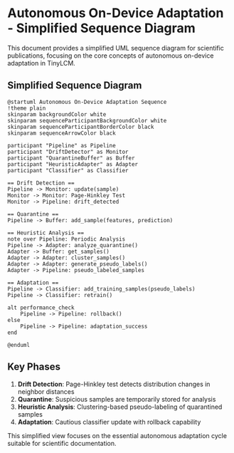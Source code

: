 # Autonomous On-Device Adaptation - Simplified Sequence Diagram

This document provides a simplified UML sequence diagram for scientific publications, focusing on the core concepts of autonomous on-device adaptation in TinyLCM.

## Simplified Sequence Diagram

```plantuml
@startuml Autonomous On-Device Adaptation Sequence
!theme plain
skinparam backgroundColor white
skinparam sequenceParticipantBackgroundColor white
skinparam sequenceParticipantBorderColor black
skinparam sequenceArrowColor black

participant "Pipeline" as Pipeline
participant "DriftDetector" as Monitor  
participant "QuarantineBuffer" as Buffer
participant "HeuristicAdapter" as Adapter
participant "Classifier" as Classifier

== Drift Detection ==
Pipeline -> Monitor: update(sample)
Monitor -> Monitor: Page-Hinkley Test
Monitor -> Pipeline: drift_detected

== Quarantine ==
Pipeline -> Buffer: add_sample(features, prediction)

== Heuristic Analysis ==
note over Pipeline: Periodic Analysis
Pipeline -> Adapter: analyze_quarantine()
Adapter -> Buffer: get_samples()
Adapter -> Adapter: cluster_samples()
Adapter -> Adapter: generate_pseudo_labels()
Adapter -> Pipeline: pseudo_labeled_samples

== Adaptation ==
Pipeline -> Classifier: add_training_samples(pseudo_labels)
Pipeline -> Classifier: retrain()

alt performance_check
    Pipeline -> Pipeline: rollback()
else
    Pipeline -> Pipeline: adaptation_success
end

@enduml
```

## Key Phases

1. **Drift Detection**: Page-Hinkley test detects distribution changes in neighbor distances
2. **Quarantine**: Suspicious samples are temporarily stored for analysis
3. **Heuristic Analysis**: Clustering-based pseudo-labeling of quarantined samples
4. **Adaptation**: Cautious classifier update with rollback capability

This simplified view focuses on the essential autonomous adaptation cycle suitable for scientific documentation.